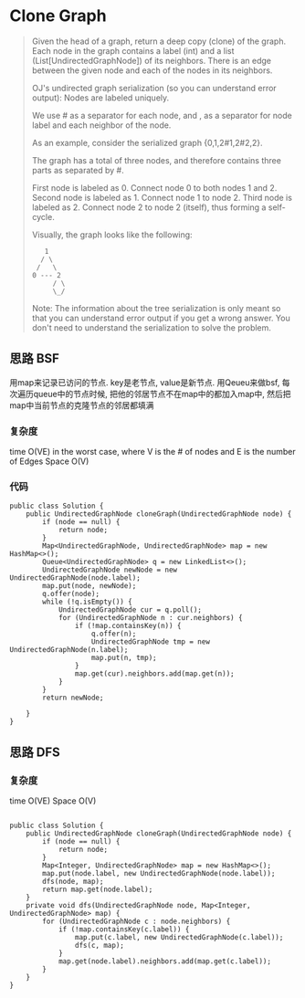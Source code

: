 # Clone Graph
> Given the head of a graph, return a deep copy (clone) of the graph. Each node in the graph contains a label (int) and a list (List[UndirectedGraphNode]) of its neighbors. There is an edge between the given node and each of the nodes in its neighbors.
> 
> 
> OJ's undirected graph serialization (so you can understand error output):
> Nodes are labeled uniquely.
> 
> We use # as a separator for each node, and , as a separator for node label and each neighbor of the node.
>  
> 
> As an example, consider the serialized graph {0,1,2#1,2#2,2}.
> 
> The graph has a total of three nodes, and therefore contains three parts as separated by #.
> 
> First node is labeled as 0. Connect node 0 to both nodes 1 and 2.
> Second node is labeled as 1. Connect node 1 to node 2.
> Third node is labeled as 2. Connect node 2 to node 2 (itself), thus forming a self-cycle.
>  
> 
> Visually, the graph looks like the following:
> 
>        1
>       / \
>      /   \
>     0 --- 2
>          / \
>          \_/
> Note: The information about the tree serialization is only meant so that you can understand error output if you get a wrong answer. You don't need to understand the serialization to solve the problem.

## 思路 BSF
用map来记录已访问的节点. key是老节点, value是新节点. 用Qeueu来做bsf, 每次遍历queue中的节点时候, 把他的邻居节点不在map中的都加入map中, 然后把map中当前节点的克隆节点的邻居都填满
### 复杂度
 time O(VE) in the worst case, where V is the # of nodes and E is the number of Edges
 Space O(V)
### 代码
```
public class Solution {
    public UndirectedGraphNode cloneGraph(UndirectedGraphNode node) {
        if (node == null) {
            return node;
        }
        Map<UndirectedGraphNode, UndirectedGraphNode> map = new HashMap<>();
        Queue<UndirectedGraphNode> q = new LinkedList<>();
        UndirectedGraphNode newNode = new UndirectedGraphNode(node.label);
        map.put(node, newNode);
        q.offer(node);
        while (!q.isEmpty()) {
            UndirectedGraphNode cur = q.poll();
            for (UndirectedGraphNode n : cur.neighbors) {
                if (!map.containsKey(n)) {
                    q.offer(n);
                    UndirectedGraphNode tmp = new UndirectedGraphNode(n.label);
                    map.put(n, tmp);
                }
                map.get(cur).neighbors.add(map.get(n));
            }
        }
        return newNode;
        
    }
}

```

## 思路 DFS
### 复杂度
 time O(VE)
  Space O(V)
 
```

public class Solution {
    public UndirectedGraphNode cloneGraph(UndirectedGraphNode node) {
        if (node == null) {
            return node;
        }
        Map<Integer, UndirectedGraphNode> map = new HashMap<>();
        map.put(node.label, new UndirectedGraphNode(node.label));
        dfs(node, map);
        return map.get(node.label);
    }
    private void dfs(UndirectedGraphNode node, Map<Integer, UndirectedGraphNode> map) {
        for (UndirectedGraphNode c : node.neighbors) {
            if (!map.containsKey(c.label)) {
                map.put(c.label, new UndirectedGraphNode(c.label));
                dfs(c, map);
            }
            map.get(node.label).neighbors.add(map.get(c.label));
        }
    }
}
```